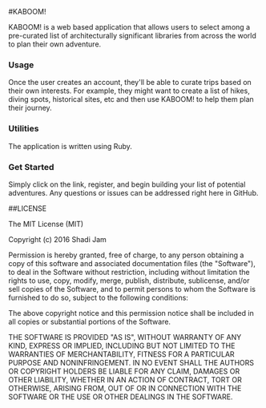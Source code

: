 #KABOOM!

KABOOM! is a web based application that allows users to select among a pre-curated list of architecturally significant libraries from across the world to plan their own adventure. 

### Usage
Once the user creates an account, they'll be able to curate trips based on their own interests. For example, they might want to create a list of hikes, diving spots, historical sites, etc and then use KABOOM! to help them plan their journey.

### Utilities
The application is written using Ruby.

### Get Started

Simply click on the link, register, and begin building your list of potential adventures. Any questions or issues can be addressed right here in GitHub. 

##LICENSE

The MIT License (MIT)

Copyright (c) 2016 Shadi Jam

Permission is hereby granted, free of charge, to any person obtaining a copy of this software and associated documentation files (the "Software"), to deal in the Software without restriction, including without limitation the rights to use, copy, modify, merge, publish, distribute, sublicense, and/or sell copies of the Software, and to permit persons to whom the Software is furnished to do so, subject to the following conditions:

The above copyright notice and this permission notice shall be included in all copies or substantial portions of the Software.

THE SOFTWARE IS PROVIDED "AS IS", WITHOUT WARRANTY OF ANY KIND, EXPRESS OR IMPLIED, INCLUDING BUT NOT LIMITED TO THE WARRANTIES OF MERCHANTABILITY, FITNESS FOR A PARTICULAR PURPOSE AND NONINFRINGEMENT. IN NO EVENT SHALL THE AUTHORS OR COPYRIGHT HOLDERS BE LIABLE FOR ANY CLAIM, DAMAGES OR OTHER LIABILITY, WHETHER IN AN ACTION OF CONTRACT, TORT OR OTHERWISE, ARISING FROM, OUT OF OR IN CONNECTION WITH THE SOFTWARE OR THE USE OR OTHER DEALINGS IN THE SOFTWARE.
